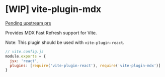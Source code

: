 # [WIP] vite-plugin-mdx

[Pending upstream prs](https://github.com/csr632/vite-plugin-mdx/issues/1)

Provides MDX Fast Refresh support for Vite.

Note: This plugin should be used with `vite-plugin-react`.

```js
// vite.config.js
module.exports = {
  jsx: 'react',
  plugins: [require('vite-plugin-react'), require('vite-plugin-mdx')]
}
```
